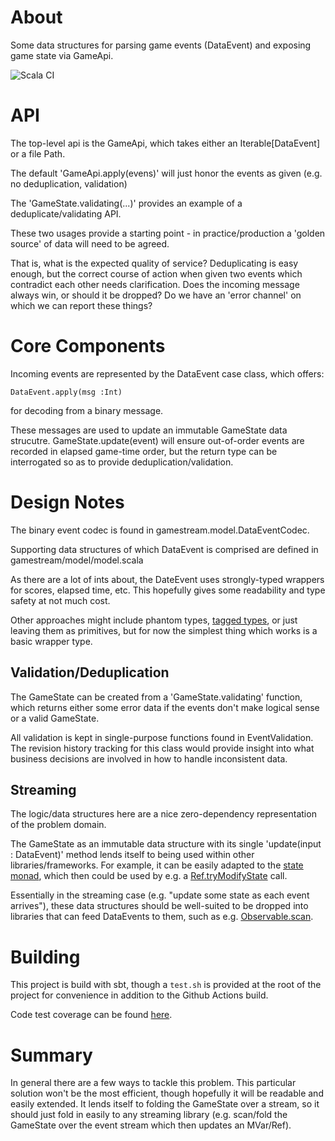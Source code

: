 # About

Some data structures for parsing game events (DataEvent) and exposing game state via GameApi.

![Scala CI](https://github.com/aaronp/basketball-events/workflows/Scala%20CI/badge.svg)

# API

The top-level api is the GameApi, which takes either an Iterable[DataEvent] or a file Path.

The default 'GameApi.apply(evens)' will just honor the events as given (e.g. no deduplication, validation)

The 'GameState.validating(...)' provides an example of a deduplicate/validating API.

These two usages provide a starting point - in practice/production a 'golden source' of data will need to be agreed.

That is, what is the expected quality of service? Deduplicating is easy enough, but the correct course of action when given two events which contradict each other needs clarification. Does the incoming message always win, or should it be dropped? Do we have an 'error channel' on which we can report these things? 

# Core Components

Incoming events are represented by the DataEvent case class, which offers:
```
DataEvent.apply(msg :Int)
```
for decoding from a binary message.

These messages are used to update an immutable GameState data strucutre. GameState.update(event) will ensure out-of-order events are recorded in 
elapsed game-time order, but the return type can be interrogated so as to provide deduplication/validation.

# Design Notes

The binary event codec is found in gamestream.model.DataEventCodec.

Supporting data structures of which DataEvent is comprised are defined in gamestream/model/model.scala

As there are a lot of ints about, the DateEvent uses strongly-typed wrappers for scores, elapsed time, etc.
This hopefully gives some readability and type safety at not much cost.

Other approaches might include phantom types, [tagged types](http://eed3si9n.com/learning-scalaz/Tagged+type.html), or just leaving them as primitives, but for now the simplest thing which works is a basic wrapper type.
  
## Validation/Deduplication

The GameState can be created from a 'GameState.validating' function, which returns either some error data if the events
don't make logical sense or a valid GameState.

All validation is kept in single-purpose functions found in EventValidation. The revision history tracking for this class would provide insight into what business decisions are involved in how to handle inconsistent data.

## Streaming

The logic/data structures here are a nice zero-dependency representation of the problem domain.

The GameState as an immutable data structure with its single 'update(input : DataEvent)' method lends itself to being used within other libraries/frameworks.
For example, it can be easily adapted to the [state monad](https://typelevel.org/cats/datatypes/state.html), which then could be used by e.g. a [Ref.tryModifyState](https://typelevel.org/cats-effect/api/cats/effect/concurrent/Ref.html#tryModifyState[B](state:cats.data.State[A,B]):F[Option[B]]) call.

Essentially in the streaming case (e.g. "update some state as each event arrives"), these data structures should be well-suited to be dropped into libraries that can feed DataEvents to them, such as e.g. [Observable.scan](https://monix.io/api/current/monix/reactive/Observable.html#scan[S](seed:=%3ES)(op:(S,A)=%3ES):monix.reactive.Observable[S]).

# Building 

This project is build with sbt, though a ```test.sh``` is provided at the root of the project for convenience
in addition to the Github Actions build. 

Code test coverage can be found [here](https://github.com/aaronp/basketball-events/suites/1150590372/artifacts/16581452).

# Summary

In general there are a few ways to tackle this problem. This particular solution won't be the most efficient, though hopefully it will be readable
and easily extended. It lends itself to folding the GameState over a stream, so it should just fold in easily to any streaming
library (e.g. scan/fold the GameState over the event stream which then updates an MVar/Ref).
